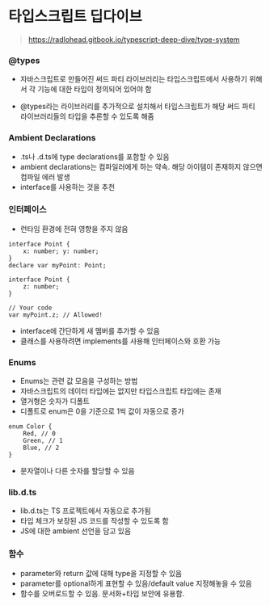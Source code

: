 <h1>타입스크립트 딥다이브</h1>

> https://radlohead.gitbook.io/typescript-deep-dive/type-system

<h3>@types</h3>

- 자바스크립트로 만들어진 써드 파티 라이브러리는 타입스크립트에서 사용하기 위해서 각 기능에 대한 타입이 정의되어 있어야 함

- @types라는 라이브러리를 추가적으로 설치해서 타입스크립트가 해당 써드 파티 라이브러리들의 타입을 추론할 수 있도록 해줌

<h3>Ambient Declarations</h3>

- .ts나 .d.ts에 type declarations를 포함할 수 있음
- ambient declarations는 컴파일러에게 하는 약속. 해당 아이템이 존재하지 않으면 컴파일 에러 발생 
- interface를 사용하는 것을 추천

<h3>인터페이스</h3>

- 런타임 환경에 전혀 영향을 주지 않음

```
interface Point {
    x: number; y: number;
}
declare var myPoint: Point;

interface Point {
    z: number;
}

// Your code
var myPoint.z; // Allowed!
```
- interface에 간단하게 새 멤버를 추가할 수 있음
- 클래스를 사용하려면 implements를 사용해 인터페이스와 호환 가능

<h3>Enums</h3>

- Enums는 관련 값 모음을 구성하는 방법
- 자바스크립트의 데이터 타입에는 없지만 타입스크립트 타입에는 존재
- 열거형은 숫자가 디폴트
- 디폴트로 enum은 0을 기준으로 1씩 값이 자동으로 증가
```
enum Color {
    Red, // 0
    Green, // 1
    Blue, // 2
}
```
- 문자열이나 다른 숫자를 할당할 수 있음

<h3>lib.d.ts</h3>

- lib.d.ts는 TS 프로젝트에서 자동으로 추가됨
- 타입 체크가 보장된 JS 코드를 작성할 수 있도록 함
- JS에 대한 ambient 선언을 담고 있음

<h3>함수</h3>

- parameter와 return 값에 대해 type을 지정할 수 있음
- parameter를 optional하게 표현할 수 있음/default value 지정해놓을 수 있음
- 함수를 오버로드할 수 있음. 문서화+타입 보안에 유용함.
